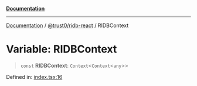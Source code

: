 [**Documentation**](../../../README.md)

***

[Documentation](../../../README.md) / [@trust0/ridb-react](../README.md) / RIDBContext

# Variable: RIDBContext

> `const` **RIDBContext**: `Context`\<`Context`\<`any`\>\>

Defined in: [index.tsx:16](https://github.com/trust0-project/RIDB/blob/9786676f4132a55aaec34d1edb0da16200ab0eba/packages/ridb-react/src/index.tsx#L16)
